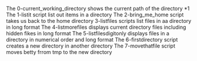 The 0-current_working_directory shows the current path of the directory *1
The 1-listit script list out items in a directory
The 2-bring_me_home script takes us back to the home directory
3-listfiles scripts list files in aa directory in long format
 The 4-listmorefiles displays current directory files including hidden fikes in long format
 The 5-listfilesdigitonly displays files in a directory in numerical order and long format
The 6-firstdirectory script creates a new directory in another directory
 The 7-movethatfile script moves betty frrom tmp to the new directory
